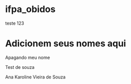 # ifpa_obidos
teste 123

# Adicionem seus nomes aqui


Apagando meu nome

Test de souza

Ana Karoline Vieira de Souza
